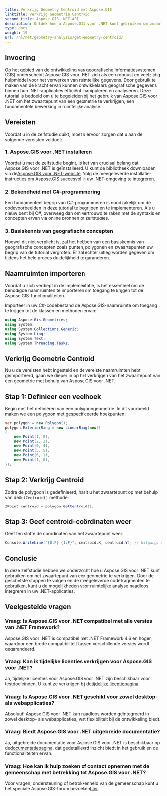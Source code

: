 ```yaml
---
title: Verkrijg Geometry Centroid met Aspose.GIS
linktitle: Verkrijg Geometrie Centroid
second_title: Aspose.GIS .NET-API
description: Ontdek hoe u Aspose.GIS voor .NET kunt gebruiken om zwaartepunten te geometrieën via dit uitgebreide programma. Integreer ruimtelijke analyse naadloos in uw .NET-toepassingen.
type: docs
weight: 19
url: /nl/net/geometry-analysis/get-geometry-centroid/
---
```

## Invoering
Op het gebied van de ontwikkeling van geografische informatiesystemen (GIS) onderscheidt Aspose.GIS voor .NET zich als een robuust en veelzijdig hulpmiddel voor het verwerken van ruimtelijke gegevens. Door gebruik te maken van de kracht ervan kunnen ontwikkelaars geografische gegevens binnen hun .NET-applicaties efficiënt manipuleren en analyseren. Deze tutorial is bedoeld om u te begeleiden bij het gebruik van Aspose.GIS voor .NET om het zwaartepunt van een geometrie te verkrijgen, een fundamentele bewerking in ruimtelijke analyse.
## Vereisten
Voordat u in de zelfstudie duikt, moet u ervoor zorgen dat u aan de volgende vereisten voldoet:
### 1. Aspose.GIS voor .NET installeren
 Voordat u met de zelfstudie begint, is het van cruciaal belang dat Aspose.GIS voor .NET is geïnstalleerd. U kunt de bibliotheek downloaden via de[Aspose.GIS voor .NET-website](https://releases.aspose.com/gis/net/). Volg de meegeleverde installatie-instructies om Aspose.GIS succesvol in uw .NET-omgeving te integreren.
### 2. Bekendheid met C#-programmering
Een fundamenteel begrip van C#-programmeren is noodzakelijk om de codevoorbeelden in deze tutorial te begrijpen en te implementeren. Als u nieuw bent bij C#, overweeg dan om vertrouwd te raken met de syntaxis en concepten ervan via online bronnen of zelfstudies.
### 3. Basiskennis van geografische concepten
Hoewel dit niet verplicht is, zal het hebben van een basiskennis van geografische concepten zoals punten, polygonen en zwaartepunten uw begrip van de tutorial vergroten. Er zal echter uitleg worden gegeven om tijdens het hele proces duidelijkheid te garanderen.

## Naamruimten importeren
Voordat u zich verdiept in de implementatie, is het essentieel om de benodigde naamruimten te importeren om toegang te krijgen tot de Aspose.GIS-functionaliteiten.

Importeer in uw C#-codebestand de Aspose.GIS-naamruimte om toegang te krijgen tot de klassen en methoden ervan:
```csharp
using Aspose.Gis.Geometries;
using System;
using System.Collections.Generic;
using System.Linq;
using System.Text;
using System.Threading.Tasks;
```
## Verkrijg Geometrie Centroid
Nu u de vereisten hebt ingesteld en de vereiste naamruimten hebt geïmporteerd, gaan we dieper in op het verkrijgen van het zwaartepunt van een geometrie met behulp van Aspose.GIS voor .NET.
## Stap 1: Definieer een veelhoek
Begin met het definiëren van een polygoongeometrie. In dit voorbeeld maken we een polygoon met gespecificeerde hoekpunten:
```csharp
var polygon = new Polygon();
polygon.ExteriorRing = new LinearRing(new[]
{
    new Point(1, 0),
    new Point(2, 2),
    new Point(0, 4),
    new Point(5, 5),
    new Point(6, 1),
    new Point(1, 0),
});
```
## Stap 2: Verkrijg Centroid
 Zodra de polygoon is gedefinieerd, haalt u het zwaartepunt op met behulp van de`GetCentroid()` methode:
```csharp
IPoint centroid = polygon.GetCentroid();
```
## Stap 3: Geef centroid-coördinaten weer
Geef ten slotte de coördinaten van het zwaartepunt weer:
```csharp
Console.WriteLine("{0:F} {1:F}", centroid.X, centroid.Y); // Uitgang: 3,33 2,58
```

## Conclusie
In deze zelfstudie hebben we onderzocht hoe u Aspose.GIS voor .NET kunt gebruiken om het zwaartepunt van een geometrie te verkrijgen. Door de geschetste stappen te volgen en de meegeleverde codefragmenten te gebruiken, kunt u de mogelijkheden voor ruimtelijke analyse naadloos integreren in uw .NET-applicaties.
## Veelgestelde vragen
### Vraag: Is Aspose.GIS voor .NET compatibel met alle versies van .NET Framework?
Aspose.GIS voor .NET is compatibel met .NET Framework 4.6 en hoger, waardoor een brede compatibiliteit tussen verschillende versies wordt gegarandeerd.
### Vraag: Kan ik tijdelijke licenties verkrijgen voor Aspose.GIS voor .NET?
 Ja, tijdelijke licenties voor Aspose.GIS voor .NET zijn beschikbaar voor testdoeleinden. U kunt ze verkrijgen bij de[tijdelijke licentiepagina](https://purchase.aspose.com/temporary-license/).
### Vraag: Is Aspose.GIS voor .NET geschikt voor zowel desktop- als webapplicaties?
Absoluut! Aspose.GIS voor .NET kan naadloos worden geïntegreerd in zowel desktop- als webapplicaties, wat flexibiliteit bij de ontwikkeling biedt.
### Vraag: Biedt Aspose.GIS voor .NET uitgebreide documentatie?
 Ja, uitgebreide documentatie voor Aspose.GIS voor .NET is beschikbaar op de[documentatiepagina](https://reference.aspose.com/gis/net/), dat gedetailleerd inzicht biedt in het gebruik en de functionaliteiten ervan.
### Vraag: Hoe kan ik hulp zoeken of contact opnemen met de gemeenschap met betrekking tot Aspose.GIS voor .NET?
 Voor vragen, ondersteuning of betrokkenheid van de gemeenschap kunt u het speciale Aspose.GIS-forum bezoeken[hier](https://forum.aspose.com/c/gis/33).